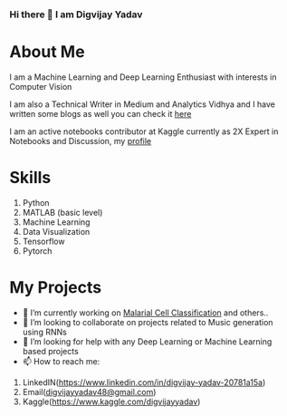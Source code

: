 ### Hi there 👋 I am Digvijay Yadav

# About Me

I am a Machine Learning and Deep Learning Enthusiast with interests in Computer Vision

I am also a Technical Writer in Medium and Analytics Vidhya and I have written some blogs as well you can check it [here](https://medium.com/@digvijayyadav48)

I am an active notebooks contributor at Kaggle currently as 2X Expert in Notebooks and Discussion, my [profile](https://www.kaggle.com/digvijayyadav)

# Skills
1. Python 
2. MATLAB (basic level)
3. Machine Learning
4. Data Visualization
5. Tensorflow
6. Pytorch

# My Projects
- 🔭 I’m currently working on [Malarial Cell Classification](https://github.com/digs1998/Malaria-with-Deep-Learning) and others..
- 👯 I’m looking to collaborate on projects related to Music generation using RNNs
- 🤔 I’m looking for help with any Deep Learning or Machine Learning based projects
- 📫 How to reach me: 

1. LinkedIN(https://www.linkedin.com/in/digvijay-yadav-20781a15a)
2. Email(digvijayyadav48@gmail.com)
3. Kaggle(https://www.kaggle.com/digvijayyadav)



